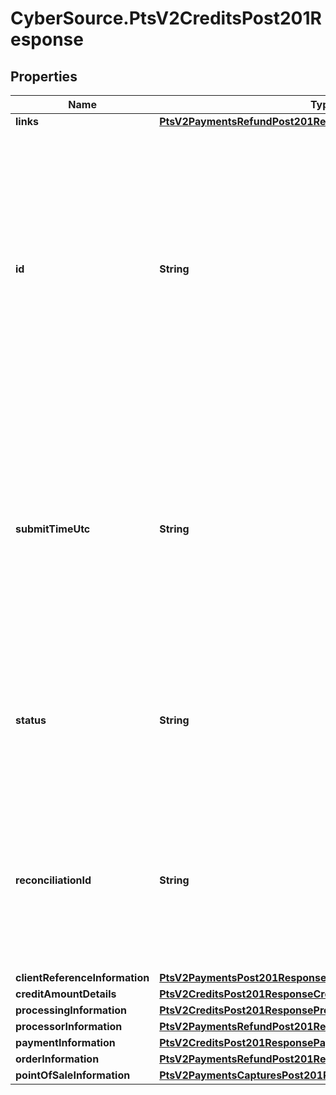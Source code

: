 # CyberSource.PtsV2CreditsPost201Response

## Properties
Name | Type | Description | Notes
------------ | ------------- | ------------- | -------------
**links** | [**PtsV2PaymentsRefundPost201ResponseLinks**](PtsV2PaymentsRefundPost201ResponseLinks.md) |  | [optional] 
**id** | **String** | An unique identification number assigned by CyberSource to identify the submitted request. It is also appended to the endpoint of the resource.  On incremental authorizations, this value with be the same as the identification number returned in the original authorization response.  | [optional] 
**submitTimeUtc** | **String** | Time of request in UTC. Format: &#x60;YYYY-MM-DDThh:mm:ssZ&#x60; Example &#x60;2016-08-11T22:47:57Z&#x60; equals August 11, 2016, at 22:47:57 (10:47:57 p.m.). The &#x60;T&#x60; separates the date and the time. The &#x60;Z&#x60; indicates UTC.  Returned by authorization service.  | [optional] 
**status** | **String** | The status of the submitted transaction.  Possible values:  - PENDING  - COMPLETED (as in the case of PIN Debit Full Financial Credit)  | [optional] 
**reconciliationId** | **String** | Reference number for the transaction. This value is not returned for all processors.  Returned by authorization service.  #### Atos Positive string (6)  #### All other processors String (60)  | [optional] 
**clientReferenceInformation** | [**PtsV2PaymentsPost201ResponseClientReferenceInformation**](PtsV2PaymentsPost201ResponseClientReferenceInformation.md) |  | [optional] 
**creditAmountDetails** | [**PtsV2CreditsPost201ResponseCreditAmountDetails**](PtsV2CreditsPost201ResponseCreditAmountDetails.md) |  | [optional] 
**processingInformation** | [**PtsV2CreditsPost201ResponseProcessingInformation**](PtsV2CreditsPost201ResponseProcessingInformation.md) |  | [optional] 
**processorInformation** | [**PtsV2PaymentsRefundPost201ResponseProcessorInformation**](PtsV2PaymentsRefundPost201ResponseProcessorInformation.md) |  | [optional] 
**paymentInformation** | [**PtsV2CreditsPost201ResponsePaymentInformation**](PtsV2CreditsPost201ResponsePaymentInformation.md) |  | [optional] 
**orderInformation** | [**PtsV2PaymentsRefundPost201ResponseOrderInformation**](PtsV2PaymentsRefundPost201ResponseOrderInformation.md) |  | [optional] 
**pointOfSaleInformation** | [**PtsV2PaymentsCapturesPost201ResponsePointOfSaleInformation**](PtsV2PaymentsCapturesPost201ResponsePointOfSaleInformation.md) |  | [optional] 



